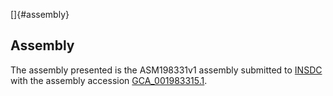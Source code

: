 []{#assembly}

Assembly
--------

The assembly presented is the ASM198331v1 assembly submitted to
[INSDC](http://www.insdc.org) with the assembly accession
[GCA\_001983315.1](http://www.ebi.ac.uk/ena/data/view/GCA_001983315.1).
